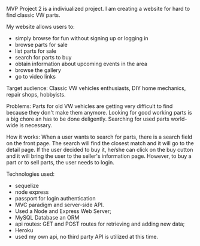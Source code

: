 
MVP
Project 2 is a indiviualized project. I am creating a website for hard to find classic VW parts. 

My website allows users to: 
- simply browse for fun without signing up or logging in
- browse parts for sale
- list parts for sale
- search for parts to buy
- obtain information about upcoming events in the area
- browse the gallery 
- go to video links

Target audience: Classic VW vehicles enthusiasts, DIY home mechanics, repair shops, hobbyists.

Problems: Parts for old VW vehicles are getting very difficult to find because they don't make them anymore. Looking for good working parts is a big chore an has to be done deligently. Searching for used parts world-wide is necessary. 

How it works: When a user wants to search for parts, there is a search field on the front page. The search will find the closest match and it will go to the detail page. If the user decided to buy it, he/she can click on the buy cutton and it will bring the user to the seller's information page. However, to buy a part or to sell parts, the user needs to login.

Technologies used: 
- sequelize
- node express
- passport for login authentication
- MVC paradigm and server-side API.
- Used a Node and Express Web Server;
- MySQL Database an ORM 
- api routes: GET and POST routes for retrieving and adding new data;
- Heroku
- used my own api, no third party API is utilized at this time. 
